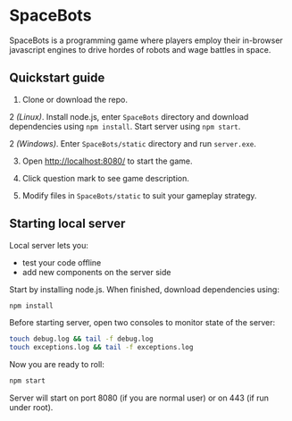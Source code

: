 # SpaceBots

SpaceBots is a programming game where players employ their in-browser javascript engines to drive hordes of robots and wage battles in space.

## Quickstart guide

1. Clone or download the repo.

2 _(Linux)_. Install node.js, enter `SpaceBots` directory and download dependencies using `npm install`. Start server using `npm start`.

2 _(Windows)_. Enter `SpaceBots/static` directory and run `server.exe`. 

3. Open [http://localhost:8080/](http://localhost:8080/) to start the game.

4. Click question mark to see game description.

5. Modify files in `SpaceBots/static` to suit your gameplay strategy.

## Starting local server

Local server lets you:

*   test your code offline
*   add new components on the server side

Start by installing node.js. When finished, download dependencies using:

```bash
npm install
```

Before starting server, open two consoles to monitor state of the server:


```bash
touch debug.log && tail -f debug.log
touch exceptions.log && tail -f exceptions.log
```

Now you are ready to roll:

```bash
npm start
```

Server will start on port 8080 (if you are normal user) or on 443 (if run under root).
